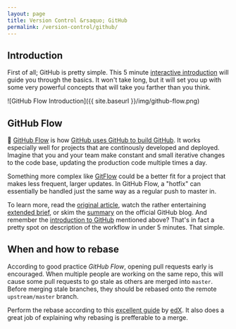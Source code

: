 ```yaml
---
layout: page
title: Version Control &rsaquo; GitHub
permalink: /version-control/github/
---
```


## Introduction
First of all; GitHub is pretty simple. This 5 minute [interactive introduction][intro] will guide you through the basics. It won't take long, but it will set you up with some very powerful concepts that will take you farther than you think.

![GitHub Flow Introduction]({{ site.baseurl }}/img/github-flow.png)


## GitHub Flow
:green_apple: [GitHub Flow][original] is how [GitHub uses GitHub to build GitHub][video]. It works especially well for projects that are continously developed and deployed. Imagine that you and your team make constant and small iterative changes to the code base, updating the production code multiple times a day.

Something more complex like [GitFlow][gitflow] could be a better fit for a project that makes less frequent, larger updates. In GitHub Flow, a "hotfix" can essentially be handled just the same way as a regular push to master in.

To learn more, read the [original article][original], watch the rather entertaining [extended brief][video], or skim the [summary][summary] on the official GitHub blog. And remember the [introduction to GitHub][intro] mentioned above? That's in fact a pretty spot on description of the workflow in under 5 minutes. That simple.


## When and how to rebase
According to good practice *GitHub Flow*, opening pull requests early is encouraged. When multiple people are working on the same repo, this will cause some pull requests to go stale as others are merged into ``master``. Before merging stale branches, they should be rebased onto the remote ``upstream/master`` branch.

Perform the rebase according to this [excellent guide][rebase] by [edX][edx]. It also does a great job of explaining why rebasing is prefferable to a merge.



[edx]: https://open.edx.org/
[rebase]: https://github.com/edx/edx-platform/wiki/How-to-Rebase-a-Pull-Request
[intro]: https://guides.github.com/introduction/flow/index.html
[original]: http://scottchacon.com/2011/08/31/github-flow.html
[video]: http://zachholman.com/talk/how-github-uses-github-to-build-github/
[gitflow]: http://nvie.com/posts/a-successful-git-branching-model/
[summary]: https://github.com/blog/1557-github-flow-in-the-browser
